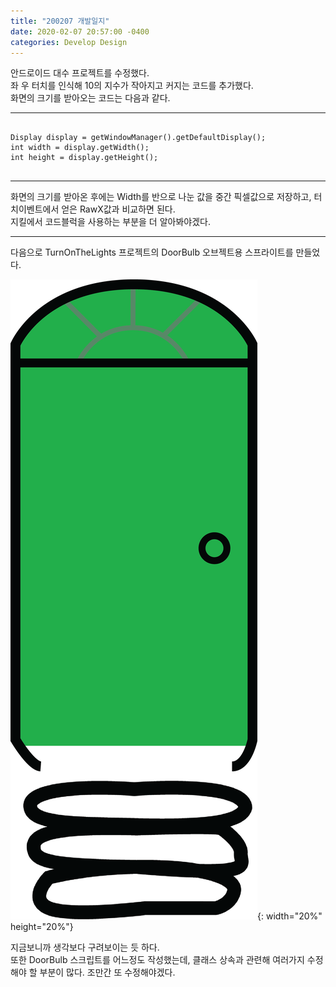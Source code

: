 ```yaml
---
title: "200207 개발일지"
date: 2020-02-07 20:57:00 -0400
categories: Develop Design
---
```


안드로이드 대수 프로젝트를 수정했다.  
좌 우 터치를 인식해 10의 지수가 작아지고 커지는 코드를 추가했다.  
화면의 크기를 받아오는 코드는 다음과 같다.

---

<pre>
<code>
Display display = getWindowManager().getDefaultDisplay();  
int width = display.getWidth();  
int height = display.getHeight();  
</code>
</pre>

---

화면의 크기를 받아온 후에는 Width를 반으로 나눈 값을 중간 픽셀값으로 저장하고, 터치이벤트에서 얻은 RawX값과 비교하면 된다.  
지킬에서 코드블럭을 사용하는 부분을 더 알아봐야겠다.

---

다음으로 TurnOnTheLights 프로젝트의 DoorBulb 오브젝트용 스프라이트를 만들었다.

![GreenDoor](/assets/images/GreenDoor.png){: width="20%" height="20%"}

지금보니까 생각보다 구려보이는 듯 하다.  
또한 DoorBulb 스크립트를 어느정도 작성했는데, 클래스 상속과 관련해 여러가지 수정해야 할 부분이 많다. 조만간 또 수정해야겠다.

